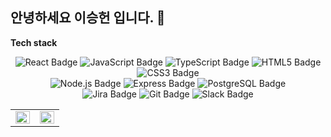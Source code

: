 ## 안녕하세요 이승헌 입니다.  👋
**Tech stack**
<div align =center>

  ![React Badge](https://img.shields.io/badge/react-00ADD8?style=flat-square&logo=react&logoColor=white)
  ![JavaScript Badge](https://img.shields.io/badge/javascript-F7DF1E?style=flat-square&logo=javascript&logoColor=white)
  ![TypeScript Badge](https://img.shields.io/badge/typescript-3178C6?style=flat-square&logo=typescript&logoColor=white)
  ![HTML5 Badge](https://img.shields.io/badge/HTML5-E34F26?style=flat-square&logo=HTML5&logoColor=white)
  ![CSS3 Badge](https://img.shields.io/badge/CSS3-1572B6?style=flat-square&logo=CSS3&logoColor=white)
  <br>
  ![Node.js Badge](https://img.shields.io/badge/Node.js-2dcc62?style=flat-square&logo=Node.js&logoColor=white)
  ![Express Badge](https://img.shields.io/badge/express-000000?style=flat-square&logo=Express&logoColor=white)
  ![PostgreSQL Badge](https://img.shields.io/badge/PostgreSQL-4169E1?style=flat-square&logo=PostgreSQL&logoColor=white)
  <br>
  ![Jira Badge](https://img.shields.io/badge/Jira-0052CC?style=flat-square&logo=Jira&logoColor=white)
  ![Git Badge](https://img.shields.io/badge/Git-F05032?style=flat-square&logo=Git&logoColor=white)
  ![Slack Badge](https://img.shields.io/badge/Slack-4A154B?style=flat-square&logo=Slack&logoColor=white)

<table><tr><td valign="top" width="50%">
  
  <img src = "https://github-readme-stats.vercel.app/api?username=jfmam&show_icons=true&hide_border=true" align="left" style = "width: 100%"/>
  
  </td><td valign="top" width="50%">

  <img src = "https://github-readme-stats.vercel.app/api/top-langs/?username=jfmam&layout=compact&hide_border=true" align="left" style = "width: 100%"/>

</td></tr></table>  
</div>
